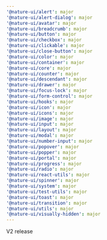 ```yaml
---
'@nature-ui/alert': major
'@nature-ui/alert-dialog': major
'@nature-ui/avatar': major
'@nature-ui/breadcrumb': major
'@nature-ui/button': major
'@nature-ui/checkbox': major
'@nature-ui/clickable': major
'@nature-ui/close-button': major
'@nature-ui/color': major
'@nature-ui/container': major
'@nature-ui/core': major
'@nature-ui/counter': major
'@nature-ui/descendant': major
'@nature-ui/drawer': major
'@nature-ui/focus-lock': major
'@nature-ui/form-control': major
'@nature-ui/hooks': major
'@nature-ui/icon': major
'@nature-ui/icons': major
'@nature-ui/image': major
'@nature-ui/input': major
'@nature-ui/layout': major
'@nature-ui/modal': major
'@nature-ui/number-input': major
'@nature-ui/popover': major
'@nature-ui/popper': major
'@nature-ui/portal': major
'@nature-ui/progress': major
'@nature-ui/radio': major
'@nature-ui/react-utils': major
'@nature-ui/spinner': major
'@nature-ui/system': major
'@nature-ui/test-utils': major
'@nature-ui/toast': major
'@nature-ui/transition': major
'@nature-ui/utils': major
'@nature-ui/visually-hidden': major
---
```


V2 release

